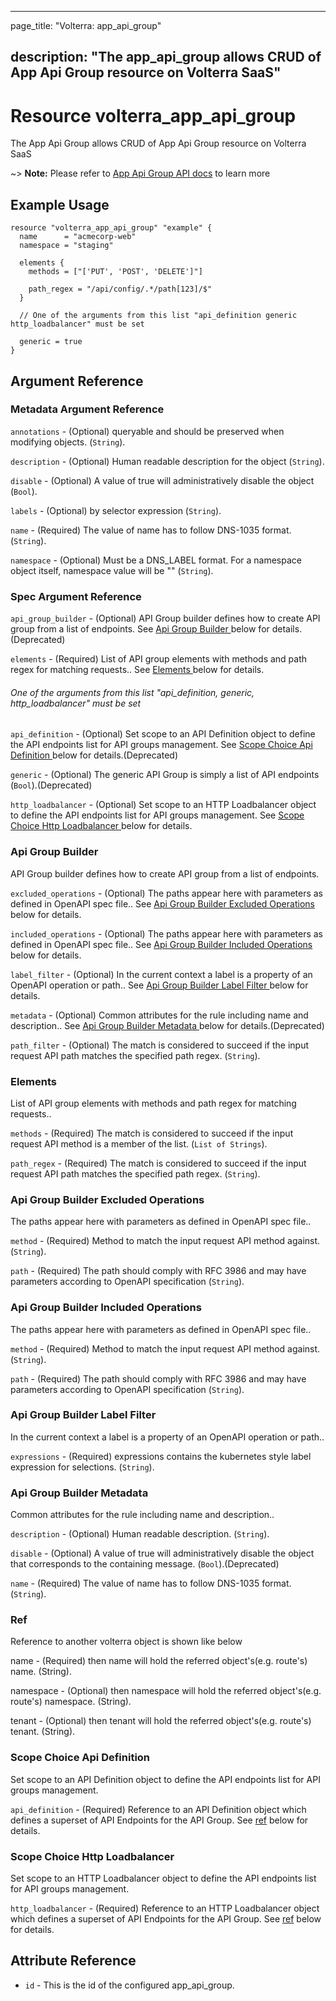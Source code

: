 ---

page_title: "Volterra: app_api_group"

description: "The app_api_group allows CRUD of App Api Group resource on Volterra SaaS"
---------------------------------------------------------------------------------------

Resource volterra_app_api_group
===============================

The App Api Group allows CRUD of App Api Group resource on Volterra SaaS

~> **Note:** Please refer to [App Api Group API docs](https://docs.cloud.f5.com/docs-v2/api/views-app-api-group) to learn more

Example Usage
-------------

```hcl
resource "volterra_app_api_group" "example" {
  name      = "acmecorp-web"
  namespace = "staging"

  elements {
    methods = ["['PUT', 'POST', 'DELETE']"]

    path_regex = "/api/config/.*/path[123]/$"
  }

  // One of the arguments from this list "api_definition generic http_loadbalancer" must be set

  generic = true
}

```

Argument Reference
------------------

### Metadata Argument Reference

`annotations` - (Optional) queryable and should be preserved when modifying objects. (`String`).

`description` - (Optional) Human readable description for the object (`String`).

`disable` - (Optional) A value of true will administratively disable the object (`Bool`).

`labels` - (Optional) by selector expression (`String`).

`name` - (Required) The value of name has to follow DNS-1035 format. (`String`).

`namespace` - (Optional) Must be a DNS_LABEL format. For a namespace object itself, namespace value will be "" (`String`).

### Spec Argument Reference

`api_group_builder` - (Optional) API Group builder defines how to create API group from a list of endpoints. See [Api Group Builder ](#api-group-builder) below for details.(Deprecated)

`elements` - (Required) List of API group elements with methods and path regex for matching requests.. See [Elements ](#elements) below for details.

###### One of the arguments from this list "api_definition, generic, http_loadbalancer" must be set

`api_definition` - (Optional) Set scope to an API Definition object to define the API endpoints list for API groups management. See [Scope Choice Api Definition ](#scope-choice-api-definition) below for details.(Deprecated)

`generic` - (Optional) The generic API Group is simply a list of API endpoints (`Bool`).(Deprecated)

`http_loadbalancer` - (Optional) Set scope to an HTTP Loadbalancer object to define the API endpoints list for API groups management. See [Scope Choice Http Loadbalancer ](#scope-choice-http-loadbalancer) below for details.

### Api Group Builder

API Group builder defines how to create API group from a list of endpoints.

`excluded_operations` - (Optional) The paths appear here with parameters as defined in OpenAPI spec file.. See [Api Group Builder Excluded Operations ](#api-group-builder-excluded-operations) below for details.

`included_operations` - (Optional) The paths appear here with parameters as defined in OpenAPI spec file.. See [Api Group Builder Included Operations ](#api-group-builder-included-operations) below for details.

`label_filter` - (Optional) In the current context a label is a property of an OpenAPI operation or path.. See [Api Group Builder Label Filter ](#api-group-builder-label-filter) below for details.

`metadata` - (Optional) Common attributes for the rule including name and description.. See [Api Group Builder Metadata ](#api-group-builder-metadata) below for details.(Deprecated)

`path_filter` - (Optional) The match is considered to succeed if the input request API path matches the specified path regex. (`String`).

### Elements

List of API group elements with methods and path regex for matching requests..

`methods` - (Required) The match is considered to succeed if the input request API method is a member of the list. (`List of Strings`).

`path_regex` - (Required) The match is considered to succeed if the input request API path matches the specified path regex. (`String`).

### Api Group Builder Excluded Operations

The paths appear here with parameters as defined in OpenAPI spec file..

`method` - (Required) Method to match the input request API method against. (`String`).

`path` - (Required) The path should comply with RFC 3986 and may have parameters according to OpenAPI specification (`String`).

### Api Group Builder Included Operations

The paths appear here with parameters as defined in OpenAPI spec file..

`method` - (Required) Method to match the input request API method against. (`String`).

`path` - (Required) The path should comply with RFC 3986 and may have parameters according to OpenAPI specification (`String`).

### Api Group Builder Label Filter

In the current context a label is a property of an OpenAPI operation or path..

`expressions` - (Required) expressions contains the kubernetes style label expression for selections. (`String`).

### Api Group Builder Metadata

Common attributes for the rule including name and description..

`description` - (Optional) Human readable description. (`String`).

`disable` - (Optional) A value of true will administratively disable the object that corresponds to the containing message. (`Bool`).(Deprecated)

`name` - (Required) The value of name has to follow DNS-1035 format. (`String`).

### Ref

Reference to another volterra object is shown like below

name - (Required) then name will hold the referred object's(e.g. route's) name. (String).

namespace - (Optional) then namespace will hold the referred object's(e.g. route's) namespace. (String).

tenant - (Optional) then tenant will hold the referred object's(e.g. route's) tenant. (String).

### Scope Choice Api Definition

Set scope to an API Definition object to define the API endpoints list for API groups management.

`api_definition` - (Required) Reference to an API Definition object which defines a superset of API Endpoints for the API Group. See [ref](#ref) below for details.

### Scope Choice Http Loadbalancer

Set scope to an HTTP Loadbalancer object to define the API endpoints list for API groups management.

`http_loadbalancer` - (Required) Reference to an HTTP Loadbalancer object which defines a superset of API Endpoints for the API Group. See [ref](#ref) below for details.

Attribute Reference
-------------------

-	`id` - This is the id of the configured app_api_group.

